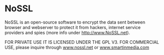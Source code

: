 NoSSL
=====

NoSSL is an open-source software to encrypt the data sent between browser and webserver to protect it from 
hackers, internet service providers and spies (more info under http://www.NoSSL.net).

FOR PRIVATE USE IT IS LICENSED UNDER THE GPL V3.
FOR COMMERCIAL USE, please inquire through www.nossl.net or www.smartinmedia.com
